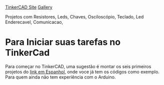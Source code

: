 [TinkerCAD Site](https://www.tinkercad.com/circuits)
[Gallery](https://www.tinkercad.com/things?type=circuits&view_mode=default)



Projetos com Resistores, Leds, Chaves, Osciloscópio, Teclado, Led Enderecavel, Comunicacao,

# Para Iniciar suas tarefas no TinkerCad

Para começar no TinkerCAD, uma sugestão é montar os seis primeiros projetos do [link em Espanhol](http://smarterphysics.blogspot.com/p/taller-fisica-con-arduino.html), onde voce já tem os códigos como exemplo. Para quem ainda não tem experiência com o Arduino.



 
